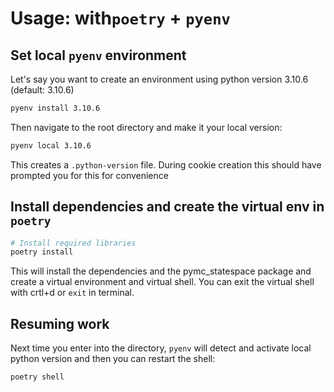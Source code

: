 # Usage: with`poetry` + `pyenv`

## Set local `pyenv` environment

Let's say you want to create an environment using python version 3.10.6 (default: 3.10.6)

```bash
pyenv install 3.10.6
```
Then navigate to the root directory and make it your local version:

```bash
pyenv local 3.10.6
```

This creates a `.python-version` file. During cookie creation this should have prompted you for this for convenience

## Install dependencies and create the virtual env in `poetry`

```bash
# Install required libraries
poetry install
```

This will install the dependencies and the pymc_statespace package and create a virtual environment and virtual shell. You can exit the virtual shell with crtl+d or `exit` in terminal.

## Resuming work

Next time you enter into the directory, `pyenv` will detect and activate local python version and then you can restart the shell:

```bash
poetry shell
```
